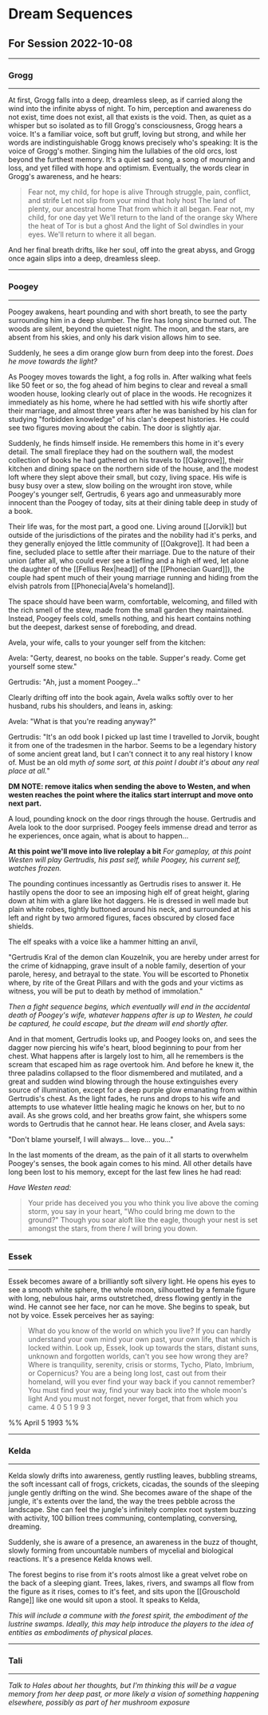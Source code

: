 # Dream Sequences
## For Session 2022-10-08
___
### Grogg
___
At first, Grogg falls into a deep, dreamless sleep, as if carried along the wind into the infinite abyss of night. To him, perception and awareness do not exist, time does not exist, all that exists is the void. Then, as quiet as a whisper but so isolated as to fill Grogg's consciousness, Grogg hears a voice. It's a familiar voice, soft but gruff, loving but strong, and while her words are indistinguishable Grogg knows precisely who's speaking: It is the voice of Grogg's mother. Singing him the lullabies of the old orcs, lost beyond the furthest memory. It's a quiet sad song, a song of mourning and loss, and yet filled with hope and optimism. Eventually, the words clear in Grogg's awareness, and he hears:

>Fear not, my child, for hope is alive
>Through struggle, pain, conflict, and strife
>Let not slip from your mind that holy host
>The land of plenty, our ancestral home
>That from which it all began.
>Fear not, my child, for one day yet
>We'll return to the land of the orange sky
>Where the heat of Tor is but a ghost
>And the light of Sol dwindles in your eyes.
>We'll return to where it all began.

And her final breath drifts, like her soul, off into the great abyss, and Grogg once again slips into a deep, dreamless sleep.

___
### Poogey
___
Poogey awakens, heart pounding and with short breath, to see the party surrounding him in a deep slumber. The fire has long since burned out. The woods are silent, beyond the quietest night. The moon, and the stars, are absent from his skies, and only his dark vision allows him to see.

Suddenly, he sees a dim orange glow burn from deep into the forest. *Does he move towards the light?*

As Poogey moves towards the light, a fog rolls in. After walking what feels like 50 feet or so, the fog ahead of him begins to clear and reveal a small wooden house, looking clearly out of place in the woods. He recognizes it immediately as his home, where he had settled with his wife shortly after their marriage, and almost three years after he was banished by his clan for studying "forbidden knowledge" of his clan's deepest histories. He could see two figures moving about the cabin. The door is slightly ajar.

Suddenly, he finds himself inside. He remembers this home in it's every detail. The small fireplace they had on the southern wall, the modest collection of books he had gathered on his travels to [[Oakgrove]], their kitchen and dining space on the northern side of the house, and the modest loft where they slept above their small, but cozy, living space. His wife is busy busy over a stew, slow boiling on the wrought iron stove, while Poogey's younger self, Gertrudis, 6 years ago and unmeasurably more innocent than the Poogey of today, sits at their dining table deep in study of a book.

Their life was, for the most part, a good one. Living around [[Jorvik]] but outside of the jurisdictions of the pirates and the nobility had it's perks, and they generally enjoyed the little community of [[Oakgrove]]. It had been a fine, secluded place to settle after their marriage. Due to the nature of their union (after all, who could ever see a tiefling and a high elf wed, let alone the daughter of the [[Fellius Rex|head]] of the [[Phonecian Guard]]), the couple had spent much of their young marriage running and hiding from the elvish patrols from [[Phonecia|Avela's homeland]]. 

The space should have been warm, comfortable, welcoming, and filled with the rich smell of the stew, made from the small garden they maintained. Instead, Poogey feels cold, smells nothing, and his heart contains nothing but the deepest, darkest sense of foreboding, and dread.

Avela, your wife, calls to your younger self from the kitchen:

Avela: "Gerty, dearest, no books on the table. Supper's ready. Come get yourself some stew."

Gertrudis: "Ah, just a moment Poogey..."

Clearly drifting off into the book again, Avela walks softly over to her husband, rubs his shoulders, and leans in, asking:

Avela: "What is that you're reading anyway?"

Gertrudis: "It's an odd book I picked up last time I travelled to Jorvik, bought it from one of the tradesmen in the harbor. Seems to be a legendary history of some ancient great land, but I can't connect it to any real history I know of. Must be an old myth *of some sort, at this point I doubt it's about any real place at all.*"

**DM NOTE: remove italics when sending the above to Westen, and when westen reaches the point where the italics start interrupt and move onto next part.**

A loud, pounding knock on the door rings through the house. Gertrudis and Avela look to the door surprised. Poogey feels immense dread and terror as he experiences, once again, what is about to happen...

**At this point we'll move into live roleplay a bit**
*For gameplay, at this point Westen will play Gertrudis, his past self, while Poogey, his current self, watches frozen.*

The pounding continues incessantly as Gertrudis rises to answer it. He hastily opens the door to see an imposing high elf of great height, glaring down at him with a glare like hot daggers. He is dressed in well made but plain white robes, tightly buttoned around his neck, and surrounded at his left and right by two armored figures, faces obscured by closed face shields.

The elf speaks with a voice like a hammer hitting an anvil,

"Gertrudis Kral of the demon clan Kouzelnik, you are hereby under arrest for the crime of kidnapping, grave insult of a noble family, desertion of your parole, heresy, and betrayal to the state. You will be escorted to Phonetix where, by rite of the Great Pillars and with the gods and your victims as witness, you will be put to death by method of immolation."

*Then a fight sequence begins, which eventually will end in the accidental death of Poogey's wife, whatever happens after is up to Westen, he could be captured, he could escape, but the dream will end shortly after.*

And in that moment, Gertrudis looks up, and Poogey looks on, and sees the dagger now piercing his wife's heart, blood beginning to pour from her chest. What happens after is largely lost to him, all he remembers is the scream that escaped him as rage overtook him. And before he knew it, the three paladins collapsed to the floor dismembered and mutilated, and a great and sudden wind blowing through the house extinguishes every source of illumination, except for a deep purple glow emanating from within Gertrudis's chest. As the light fades, he runs and drops to his wife and attempts to use whatever little healing magic he knows on her, but to no avail. As she grows cold, and her breaths grow faint, she whispers some words to Gertrudis that he cannot hear. He leans closer, and Avela says:

"Don't blame yourself, I will always... love... you..."

In the last moments of the dream, as the pain of it all starts to overwhelm Poogey's senses, the book again comes to his mind. All other details have long been lost to his memory, except for the last few lines he had read:

*Have Westen read:*

>Your pride has deceived you
>you who think you live above the coming storm,
>you say in your heart,
>"Who could bring me down to the ground?"
>Though you soar aloft like the eagle,
>though your nest is set amongst the stars,
>from there *I* will bring you down.

___
### Essek
___

Essek becomes aware of a brilliantly soft silvery light. He opens his eyes to see a smooth white sphere, the whole moon, silhouetted by a female figure with long, nebulous hair, arms outstretched, dress flowing gently in the wind. He cannot see her face, nor can he move. She begins to speak, but not by voice. Essek perceives her as saying:

>What do you know of the world on which you live?
>If you can hardly understand your own mind
>your own past, your own life, that which is locked within.
>Look up, Essek, look up towards the stars,
>distant suns, unknown and forgotten worlds,
>can't you see how wrong they are?
>Where is tranquility, serenity, crisis or storms,
>Tycho, Plato, Imbrium, or Copernicus?
>You are a being long lost, cast out from their homeland,
>will you ever find your way back if you cannot remember?
>You must find your way, find your way back into the whole moon's light
>And you must not forget, never forget, that from which you came.
>4 0 5 1 9 9 3

%% April 5 1993 %%

___
### Kelda
___

Kelda slowly drifts into awareness, gently rustling leaves, bubbling streams, the soft incessant call of frogs, crickets, cicadas, the sounds of the sleeping jungle gently drifting on the wind. She becomes aware of the shape of the jungle, it's extents over the land, the way the trees pebble across the landscape. She can feel the jungle's infinitely complex root system buzzing with activity, 100 billion trees communing, contemplating, conversing, dreaming.

Suddenly, she is aware of a presence, an awareness in the buzz of thought, slowly forming from uncountable numbers of mycelial and biological reactions. It's a presence Kelda knows well.

The forest begins to rise from it's roots almost like a great velvet robe on the back of a sleeping giant. Trees, lakes, rivers, and swamps all flow from the figure as it rises, comes to it's feet, and sits upon the [[Grouschold Range]] like one would sit upon a stool. It speaks to Kelda, 

*This will include a commune with the forest spirit, the embodiment of the lustrine swamps. Ideally, this may help introduce the players to the idea of entities as embodiments of physical places.*

___
### Tali
___



*Talk to Hales about her thoughts, but I'm thinking this will be a vague memory from her deep past, or more likely a vision of something happening elsewhere, possibly as part of her mushroom exposure*